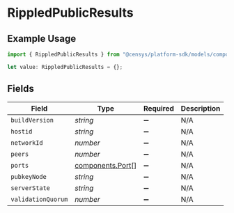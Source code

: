 # RippledPublicResults

## Example Usage

```typescript
import { RippledPublicResults } from "@censys/platform-sdk/models/components";

let value: RippledPublicResults = {};
```

## Fields

| Field                                                | Type                                                 | Required                                             | Description                                          |
| ---------------------------------------------------- | ---------------------------------------------------- | ---------------------------------------------------- | ---------------------------------------------------- |
| `buildVersion`                                       | *string*                                             | :heavy_minus_sign:                                   | N/A                                                  |
| `hostid`                                             | *string*                                             | :heavy_minus_sign:                                   | N/A                                                  |
| `networkId`                                          | *number*                                             | :heavy_minus_sign:                                   | N/A                                                  |
| `peers`                                              | *number*                                             | :heavy_minus_sign:                                   | N/A                                                  |
| `ports`                                              | [components.Port](../../models/components/port.md)[] | :heavy_minus_sign:                                   | N/A                                                  |
| `pubkeyNode`                                         | *string*                                             | :heavy_minus_sign:                                   | N/A                                                  |
| `serverState`                                        | *string*                                             | :heavy_minus_sign:                                   | N/A                                                  |
| `validationQuorum`                                   | *number*                                             | :heavy_minus_sign:                                   | N/A                                                  |